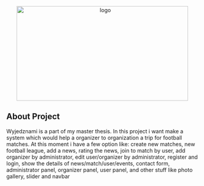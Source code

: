 <p align="center"><img src="http://emas94.nazwa.pl/img/logo.jpg" alt="logo" height="250px" width="450"></a>
</p>

## About Project

Wyjedznami is a part of my  master thesis. In this project i want make a system which would help a organizer to organization a trip for football matches. At this moment i have a few option like: create new matches, new football league, add a news, rating the news, join to match by user, add organizer by administrator, edit user/organizer by administrator,  register and login, show the details of news/match/user/events, contact form, administrator panel, organizer panel, user panel, and other stuff like photo gallery, slider and navbar
